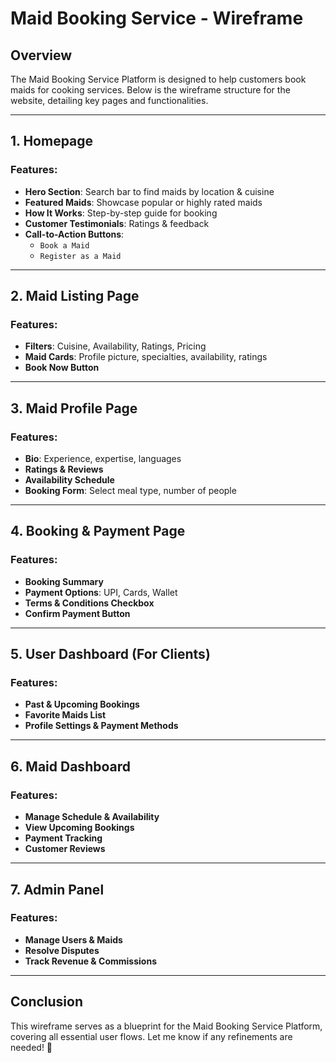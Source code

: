 # Maid Booking Service - Wireframe

## Overview
The Maid Booking Service Platform is designed to help customers book maids for cooking services. Below is the wireframe structure for the website, detailing key pages and functionalities.

---

## 1. Homepage
### Features:
- **Hero Section**: Search bar to find maids by location & cuisine
- **Featured Maids**: Showcase popular or highly rated maids
- **How It Works**: Step-by-step guide for booking
- **Customer Testimonials**: Ratings & feedback
- **Call-to-Action Buttons**:
  - `Book a Maid`
  - `Register as a Maid`


---

## 2. Maid Listing Page
### Features:
- **Filters**: Cuisine, Availability, Ratings, Pricing
- **Maid Cards**: Profile picture, specialties, availability, ratings
- **Book Now Button**


---

## 3. Maid Profile Page
### Features:
- **Bio**: Experience, expertise, languages
- **Ratings & Reviews**
- **Availability Schedule**
- **Booking Form**: Select meal type, number of people


---

## 4. Booking & Payment Page
### Features:
- **Booking Summary**
- **Payment Options**: UPI, Cards, Wallet
- **Terms & Conditions Checkbox**
- **Confirm Payment Button**


---

## 5. User Dashboard (For Clients)
### Features:
- **Past & Upcoming Bookings**
- **Favorite Maids List**
- **Profile Settings & Payment Methods**


---

## 6. Maid Dashboard
### Features:
- **Manage Schedule & Availability**
- **View Upcoming Bookings**
- **Payment Tracking**
- **Customer Reviews**


---

## 7. Admin Panel
### Features:
- **Manage Users & Maids**
- **Resolve Disputes**
- **Track Revenue & Commissions**


---

## Conclusion
This wireframe serves as a blueprint for the Maid Booking Service Platform, covering all essential user flows. Let me know if any refinements are needed! 🚀